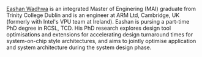 [Eashan Wadhwa](https://www.linkedin.com/in/eashanwadhwa/) is an integrated Master of Enginering (MAI) graduate from Trinity College Dublin and is an engineer at ARM Ltd, Cambridge, UK (formerly with Intel's VPU team at Ireland). Eashan is pursing a part-time PhD degree in RCSL, TCD. His PhD research explores design tool optimisations and extensions for accelerating design turnaround times for system-on-chip style architectures, and aims to jointly optimise application and system architecture during the system design phase.
